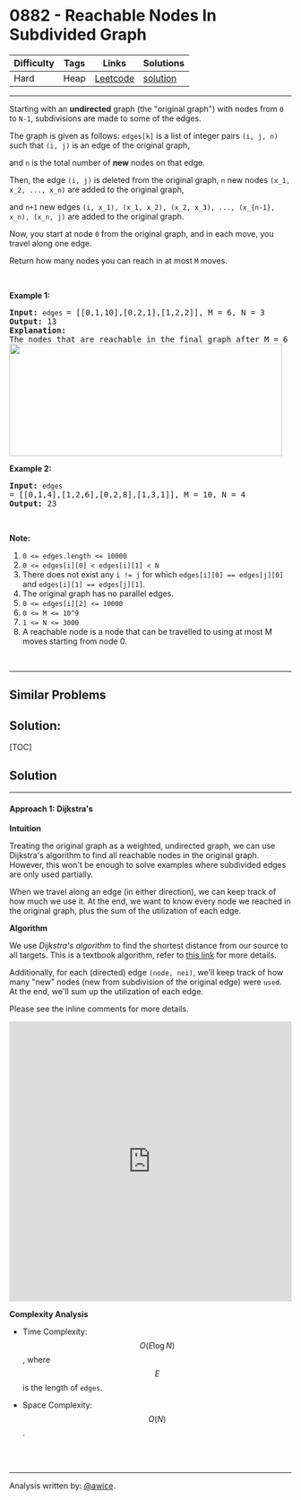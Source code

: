 # 0882 - Reachable Nodes In Subdivided Graph

Difficulty  | Tags | Links | Solutions
----------- | ---- | ----- | -----
Hard | Heap | [Leetcode](https://leetcode.com/problems/reachable-nodes-in-subdivided-graph) | [solution](https://leetcode.com/problems/reachable-nodes-in-subdivided-graph/solution/)


-----------

<p>Starting with an&nbsp;<strong>undirected</strong> graph (the &quot;original graph&quot;) with nodes from <code>0</code> to <code>N-1</code>, subdivisions are made to some of the edges.</p>

<p>The graph is given as follows: <code>edges[k]</code> is a list of integer pairs <code>(i, j, n)</code> such that <code>(i, j)</code> is an edge of the original graph,</p>

<p>and <code>n</code> is the total number of <strong>new</strong> nodes on that edge.&nbsp;</p>

<p>Then, the edge <code>(i, j)</code> is deleted from the original graph,&nbsp;<code>n</code>&nbsp;new nodes <code>(x_1, x_2, ..., x_n)</code> are added to the original graph,</p>

<p>and <code>n+1</code> new&nbsp;edges <code>(i, x_1), (x_1, x_2), (x_2, x_3), ..., (x_{n-1}, x_n), (x_n, j)</code>&nbsp;are added to the original&nbsp;graph.</p>

<p>Now, you start at node <code>0</code>&nbsp;from the original graph, and in each move, you travel along one&nbsp;edge.&nbsp;</p>

<p>Return how many nodes you can reach in at most <code>M</code> moves.</p>

<p>&nbsp;</p>

<p><strong>Example 1:</strong></p>

<pre>
<strong>Input: </strong><code>edges </code>= <span id="example-input-1-1">[[0,1,10],[0,2,1],[1,2,2]]</span>, M = <span id="example-input-1-2">6</span>, N = <span id="example-input-1-3">3</span>
<strong>Output: </strong><span id="example-output-1">13</span>
<strong>Explanation: </strong>
The nodes that are reachable in the final graph after M = 6 moves are indicated below.
<span><img alt="" src="https://s3-lc-upload.s3.amazonaws.com/uploads/2018/08/01/origfinal.png" style="width: 487px; height: 200px;" /></span>
</pre>

<div>
<p><strong>Example 2:</strong></p>

<pre>
<strong>Input: </strong><code>edges </code>= <span id="example-input-2-1">[[0,1,4],[1,2,6],[0,2,8],[1,3,1]]</span>, M = <span id="example-input-2-2">10</span>, N = <span id="example-input-2-3">4</span>
<strong>Output: </strong><span id="example-output-2">23</span></pre>

<p>&nbsp;</p>
</div>

<p><strong>Note:</strong></p>

<ol>
	<li><code>0 &lt;= edges.length &lt;= 10000</code></li>
	<li><code>0 &lt;= edges[i][0] &lt;&nbsp;edges[i][1] &lt; N</code></li>
	<li>There does not exist any&nbsp;<code>i != j</code> for which <code>edges[i][0] == edges[j][0]</code> and <code>edges[i][1] == edges[j][1]</code>.</li>
	<li>The original graph&nbsp;has no parallel edges.</li>
	<li><code>0 &lt;= edges[i][2] &lt;= 10000</code></li>
	<li><code>0 &lt;= M &lt;= 10^9</code></li>
	<li><code><font face="monospace">1 &lt;= N &lt;= 3000</font></code></li>
	<li>A reachable node is a node that can be travelled to&nbsp;using at most&nbsp;M moves starting from&nbsp;node 0.</li>
</ol>

<div>
<div>&nbsp;</div>
</div>


-----------


## Similar Problems




## Solution:

[TOC]

## Solution
---
#### Approach 1: Dijkstra's

**Intuition**

Treating the original graph as a weighted, undirected graph, we can use Dijkstra's algorithm to find all reachable nodes in the original graph.  However, this won't be enough to solve examples where subdivided edges are only used partially.

When we travel along an edge (in either direction), we can keep track of how much we use it.  At the end, we want to know every node we reached in the original graph, plus the sum of the utilization of each edge.

**Algorithm**

We use *Dijkstra's algorithm* to find the shortest distance from our source to all targets.  This is a textbook algorithm, refer to [this link](https://en.wikipedia.org/wiki/Dijkstra%27s_algorithm) for more details.

Additionally, for each (directed) edge `(node, nei)`, we'll keep track of how many "new" nodes (new from subdivision of the original edge) were `used`.  At the end, we'll sum up the utilization of each edge.

Please see the inline comments for more details.

<iframe src="https://leetcode.com/playground/obqv6gh4/shared" frameBorder="0" width="100%" height="500" name="obqv6gh4"></iframe>

**Complexity Analysis**

* Time Complexity:  $$O(E \log N)$$, where $$E$$ is the length of `edges`.

* Space Complexity:  $$O(N)$$.
<br />
<br />


---


Analysis written by: [@awice](https://leetcode.com/awice).
